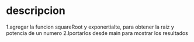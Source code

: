 # descripcion 
1.agregar la funcion squareRoot y exponertialte, para obtener la raiz y potencia de un numero
2.Iportarlos desde main para mostrar los resultados 